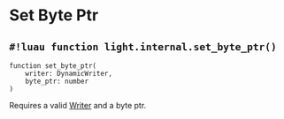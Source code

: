 # Set Byte Ptr

## `#!luau function light.internal.set_byte_ptr()`

```luau title='<!-- experimental --> <!-- client --> <!-- server --> <!-- shared --> <!-- sync --> <!-- internal -->'
function set_byte_ptr(
    writer: DynamicWriter,
    byte_ptr: number
)
```

Requires a valid [Writer](./index.md) and a byte ptr.
